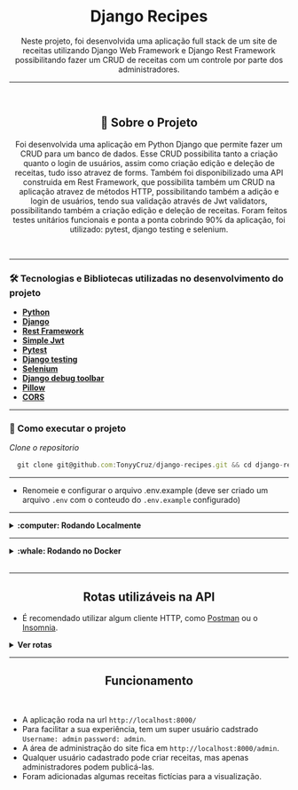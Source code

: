 <h1 align="center">Django Recipes</h1>
<p align="center">Neste projeto, foi desenvolvida uma aplicação full stack de um site de receitas utilizando Django Web Framework
  e Django Rest Framework possibilitando fazer um CRUD de receitas com um controle por parte dos administradores.</p>

---

<br>

<h2 align="center">📃 Sobre o Projeto</h2>

<p align="center">Foi desenvolvida uma aplicação em Python Django que permite fazer um CRUD para um banco de dados. Esse CRUD possibilita
  tanto a criação quanto o login de usuários, assim como criação edição e deleção de receitas, tudo isso atravez de forms.
  Também foi disponibilizado uma API construida em Rest Framework, que possibilita também um CRUD na aplicação atravez de métodos HTTP, 
  possibilitando também a adição e login de usuários, tendo sua validação através de Jwt validators, possibilitando também a criação edição
  e deleção de receitas.
  Foram feitos testes unitários funcionais e ponta a ponta cobrindo 90% da aplicação, foi utilizado: pytest, django testing e selenium.
</p>

<br>

---

### 🛠 Tecnologias e Bibliotecas utilizadas no desenvolvimento do projeto

- **[Python](https://docs.python.org/3/)**
- **[Django](https://docs.djangoproject.com/pt-br/4.2/)**
- **[Rest Framework](https://www.django-rest-framework.org/)**
- **[Simple Jwt](https://django-rest-framework-simplejwt.readthedocs.io/en/latest/getting_started.html)**
- **[Pytest](https://pytest.org/en/7.4.x/index.html)**
- **[Django testing](https://docs.djangoproject.com/en/4.2/topics/testing/)**
- **[Selenium](https://www.selenium.dev/documentation/)**
- **[Django debug toolbar](https://django-debug-toolbar.readthedocs.io/en/latest/)**
- **[Pillow](https://pillow.readthedocs.io/en/stable/)**
- **[CORS](https://developer.mozilla.org/en-US/docs/Web/HTTP/CORS)**

---

### 🚀 Como executar o projeto

_Clone o repositorio_

```jsx
  git clone git@github.com:TonyyCruz/django-recipes.git && cd django-recipes
```

---

- Renomeie e configurar o arquivo .env.example (deve ser criado um arquivo `.env` com o conteudo do `.env.example` configurado)

---

<details>
  <summary><strong>:computer: Rodando Localmente</strong></summary><br />

 _Crie o ambiente virtual_

 ```jsx
  python3 -m venv .venv
 ```

_Ative o ambiente virtual_

 ```jsx
  source .venv/bin/activate
 ```
 
 _Instale as dependências com o comando_
 
 ```jsx
  python -m pip install -r dev-requirements.txt
 ```

_Rode o servidor_
 
 ```jsx
  python manage.py runserver
 ```

_Rodar os testes_
 
 ```jsx
  python -m pytest
 ```
  
 ⚠️ Atenção: Não esqueça de que você deve estar com o ambiente virtual ativo.
</details>

---

<details>
  <summary><strong>:whale: Rodando no Docker</strong></summary><br />
 
 
_Rode na raiz do projeto o comando_

```jsx
  docker-compose up -d
```

- Esse serviço irá inicializar um container chamado `recipes` e adicionará uma imagem docker chamada django-recipes_web.
- A partir daqui você pode rodar o container via CLI ou abri-lo no VS Code.

_Via CLI use o comando_

```jsx
docker exec -it recipes bash
```
- Ele te dará acesso ao terminal interativo do container recipes criado pelo compose, que está rodando em segundo plano.

_Rodar os testes_
 
 ```jsx
  python -m pytest
 ```

Ps: Os testes em selenium só estão funcionando rodando localmente.

## Este container estara espelhando os arquivos da sua máquina.

</details>
<br>

---

<h2 align="center">Rotas utilizáveis na API</h2>

- É recomendado utilizar algum cliente HTTP, como [Postman](https://www.postman.com/) ou o [Insomnia](https://insomnia.rest/download).

<details>
  <summary><strong>Ver rotas</strong></summary><br />

  <details>
    <summary>POST</summary>
  
  - POST `http://localhost:8000/authors/api/v2/` para cadastrar novo usuario. Utilize um body nesse formato:
    
    ```jsx
      {
      	"first_name": "SeuNome",
      	"last_name": "SeuSobrenome",
      	"username": "SeuUsername",
      	"password": "SeuPassword1.",
      	"email": "algo2@email.com"
      }
    ```

  ---
    
  - POST `http://localhost:8000/recipes/api/token/` para fazer login e receber um token. Utilize um body nesse formato:
    
    ```jsx
      {
      	"username": "SeuUsername",
      	"password": "SeuPassword1.",
      }
    ```
      
  ---

- POST `http://localhost:8000/recipes/api/token/refresh/` para atualizar o token. Utilize um body nesse formato:
  
  ```jsx
    {
	    "refresh": "<O "refresh" token que foi recebido ao fazer login>"
    }
  ```
    
---

- POST `http://localhost:8000/recipes/api/token/verify/` para validar o token. Utilize um body nesse formato:
  
  ```jsx
    {
	    "token": "<O "access" token que foi recebido ao fazer login>"
    }
  ```
    
---
  
- POST `http://localhost:8000/recipes/api/v2/` para criar uma nova receita. Utilize um body nesse formato:
  <br>
  Para essa ação, o usuário deve enviar o "access" token no Header da requisição.
  `Authorization`  `Bearer <access token>`

  ```jsx
    {
    	"title": "Minha receita",
    	"description": "Uma receita deliciosa",
    	"preparation_time":10,
    	"preparation_time_unit": "minute",
    	"servings": 10,
    	"servings_unit": "portion",
    	"preparation_steps": "Descrição dos passos necessários para a criação bem sucedida da receita."
    }
  ```
    ps: Para enviar a imagem, os mesmos dados devem ser enviados por multipart form com a inclusão do campo "cover".
  	<details>
  		<img src="public/multipart_form.png">
	</details>

  </details>

  ---

  <details>
    <summary>GET</summary>

  - GET `http://localhost:8000/authors/api/v2/<id>` exibe os dados do próprioe só o mesmo pode acessar.
	  <br>
	  Para essa ação, o usuário deve enviar o "access" token no Header da requisição.
	  `Authorization`  `Bearer <access token>`
	
	---
	
  - GET `http://localhost:8000/authors/api/v2/me` exibe os dados do usuário autenticado.
    <br>
    Para essa ação, o usuário deve enviar o "access" token no Header da requisição.
  `Authorization`  `Bearer <access token>`
	
  ---
	  
  - GET `http://localhost:8000/authors/api/v2/` exibe todas as receitas publicadas.
	  
  ---
  
  - GET `http://localhost:8000/authors/api/v2/<id>` uma receita publicada de acordo com o id.
	  
  ---
	  
  - GET `http://localhost:8000/authors/api/v2/?category_id=<id>` busca receitas publicada de acordo com a categoria.
	
  ---
	  
  - GET `http://localhost:8000/authors/api/v2/?q=<search>` busca receitas de acordo com a palavra passada "<search>".
	
</details>

---

<details>
<summary>PATCH</summary>

Para todos os métodos PATCH, o usuário devera enviar o "access" token no Header da requisição.
    `Authorization`  `Bearer <access token>`
	
- PATCH `http://localhost:8000/authors/api/v2/<id>/` para atualizar dados do usuário. Utilize um body nesse formato:
   
```jsx
  {
    "last_name": "Cruz"
  }
```
	
---
	
- PATCH `http://localhost:8000/recipes/api/v2/<id>/` para atualizar a receita. Utilize um body nesse formato:
	
```jsx
    {
      "title": "Novo titulo",
      "description": "Nova descrição",
    }
```

</details>

---

<details>
<summary>DELETE</summary>

Para todos os métodos DELETE, o usuário devera enviar o "access" token no Header da requisição.<br>
`Authorization`  `Bearer <access token>`
  
- DELETE `http://localhost:8000/authors/api/v2/<id>` deleta o usuário.
  
---
  
- DELETE `http://localhost:8000/recipes/api/v2/<id>` deleta a receita se a mesma pertencer ao usuário.

 </details>

---

<details>
<summary>HELP</summary>

Ao passar a `Authorization` é obrigatório o uso da palavra `Bearer` antes do token:
<img src="public/bearer_token.png">

</details>

</details>

---

<h2 align="center">Funcionamento</h2>
<br>

- A aplicação roda na url `http://localhost:8000/`
- Para facilitar a sua experiência, tem um super usuário cadstrado `Username: admin` `password: admin`.
- A área de administração do site fica em `http://localhost:8000/admin`.
- Qualquer usuário cadastrado pode criar receitas, mas apenas administradores podem publicá-las.
- Foram adicionadas algumas receitas fictícias para a visualização.
